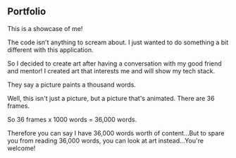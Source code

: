 ## Portfolio

This is a showcase of me!

The code isn't anything to scream about. I just wanted to do something a bit different with this application.

So I decided to create art after having a conversation with my good friend and mentor! I created art that interests me and will show my tech stack.

They say a picture paints a thousand words.

Well, this isn't just a picture, but a picture that's animated. There are 36 frames.

So 36 frames x 1000 words = 36,000 words.

Therefore you can say I have 36,000 words worth of content...But to spare you from reading 36,000 words, you can look at art instead...You're welcome!
